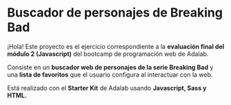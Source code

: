 # Buscador de personajes de Breaking Bad

¡Hola! Este proyecto es el ejercicio correspondiente a la **evaluación final del módulo 2 (Javascript)** del bootcamp de programación web de Adalab.

Consiste en un **buscador web de personajes de la serie Breaking Bad** y una **lista de favoritos** que el usuario configura al interactuar con la web.

Está realizado con el **Starter Kit** de Adalab usando **Javascript, Sass y HTML.**
